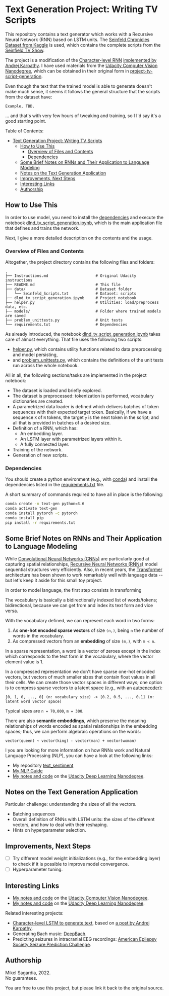 # Text Generation Project: Writing TV Scripts

This repository contains a text generator which works with a Recursive Neural Network (RNN) based on LSTM units. The [Seinfeld Chronicles Dataset from Kaggle](https://www.kaggle.com/datasets/thec03u5/seinfeld-chronicles) is used, which contains the complete scripts from the [Seinfield TV Show](https://en.wikipedia.org/wiki/Seinfeld).

The project is a modification of the [Character-level RNN](https://github.com/karpathy/char-rnn) [implemented by Andrej Karpathy](http://karpathy.github.io/2015/05/21/rnn-effectiveness/). I have used materials from the [Udacity Computer Vision Nanodegree](https://www.udacity.com/course/computer-vision-nanodegree--nd891), which can be obtained in their original form in [project-tv-script-generation](https://github.com/mxagar/deep-learning-v2-pytorch/tree/master/project-tv-script-generation).

Even though the text that the trained model is able to generate doesn't make much sense, it seems it follows the general structure that the scripts from the dataset have:

```
Example, TBD.
```

... and that's with very few hours of tweaking and training, so I I'd say it's a good starting point.

Table of Contents:

- [Text Generation Project: Writing TV Scripts](#text-generation-project-writing-tv-scripts)
  - [How to Use This](#how-to-use-this)
    - [Overview of Files and Contents](#overview-of-files-and-contents)
    - [Dependencies](#dependencies)
  - [Some Brief Notes on RNNs and Their Application to Language Modeling](#some-brief-notes-on-rnns-and-their-application-to-language-modeling)
  - [Notes on the Text Generation Application](#notes-on-the-text-generation-application)
  - [Improvements, Next Steps](#improvements-next-steps)
  - [Interesting Links](#interesting-links)
  - [Authorship](#authorship)

## How to Use This

In order to use model, you need to install the [dependencies](#dependencies) and execute the notebook [dlnd_tv_script_generation.ipynb](dlnd_tv_script_generation.ipynb), which is the main application file that defines and trains the network.

Next, I give a more detailed description on the contents and the usage.

### Overview of Files and Contents

Altogether, the project directory contains the following files and folders:

```
.
├── Instructions.md                     # Original Udacity instructions
├── README.md                           # This file
├── data/                               # Dataset folder
│   └── Seinfeld_Scripts.txt            # Dataset: scripts
├── dlnd_tv_script_generation.ipynb     # Project notebook
├── helper.py                           # Utilities: load/preprocess data, etc.
├── models/                             # Folder where trained models are saved
├── problem_unittests.py                # Unit tests
└── requirements.txt                    # Dependencies
```

As already introduced, the notebook [dlnd_tv_script_generation.ipynb](dlnd_tv_script_generation.ipynb) takes care of almost everything. That file uses the following two scripts:

- [helper.py](helper.py), which contains utility functions related to data preprocessing and model persisting,
- and [problem_unittests.py](problem_unittests.py), which contains the definitions of the unit tests run across the whole notebook.

All in all, the following sections/tasks are implemented in the project notebook:

- The dataset is loaded and briefly explored.
- The dataset is preprocessed: tokenization is performed, vocabulary dictionaries are created.
- A parametrized data loader is defined which delivers batches of token sequences with their expected target token. Basically, if we have a sequence `X` of `N` tokens, the target `y` is the next token in the script; and all that is provided in batches of a desired size.
- Definition of a RNN, which has:
  - An embedding layer.
  - An LSTM layer with parametrized layers within it.
  - A fully connected layer.
- Training of the network.
- Generation of new scripts.

### Dependencies

You should create a python environment (e.g., with [conda](https://docs.conda.io/en/latest/)) and install the dependencies listed in the [requirements.txt](requirements.txt) file.

A short summary of commands required to have all in place is the following:

```bash
conda create -n text-gen python=3.6
conda activate text-gen
conda install pytorch -c pytorch 
conda install pip
pip install -r requirements.txt
```

## Some Brief Notes on RNNs and Their Application to Language Modeling

While [Convolutional Neural Networks (CNNs)](https://en.wikipedia.org/wiki/Convolutional_neural_network) are particularly good at capturing spatial relationships, [Recursive Neural Networks (RNNs)](https://en.wikipedia.org/wiki/Recurrent_neural_network) model sequential structures very efficiently. Also, in recent years, the [Transformer](https://en.wikipedia.org/wiki/Transformer_(machine_learning_model)) architecture has been shown to work remarkably well with language data -- but let's keep it aside for this small toy project.

In order to model language, the first step consists in transforming 

The vocabulary is basically a bidirectionally indexed list of words/tokens; bidirectional, because we can get from and index its text form and vice versa.

With the vocabulary defined, we can represent each word in two forms:

1. As **one-hot encoded sparse vectors** of size `(n,)`, being `n` the number of words in the vocabulary.
2. As compressed vectors from an **embedding** of size `(m,)`, with `m < n`.

In a sparse representation, a word is a vector of zeroes except in the index which corresponds to the text form in the vocabulary, where the vector element value is 1.

In a compressed representation we don't have sparse one-hot encoded vectors, but vectors of much smaller sizes that contain float values in all their cells. We can create those vector spaces in different ways; one option is to compress sparse vectors to a latent space (e.g., with an [autoencoder](https://en.wikipedia.org/wiki/Autoencoder)):

`[0, 1, 0, ..., 0] (n: vocabulary size) -> [0.2, 0.5, ..., 0.1] (m: latent word vector space)`

Typical sizes are `n = 70,000`, `m = 300`.

There are also **semantic embeddings**, which preserve the meaning relationships of words encoded as spatial relationships in the embedding spaces; thus, we can perform algebraic operations on the words:

`vector(queen) ~ vector(king) - vector(man) + vector(woman)`


I you are looking for more information on how RNNs work and Natural Language Processing (NLP), you can have a look at the following links:

- My repository [text_sentiment](https://github.com/mxagar/text_sentiment)
- [My NLP Guide](https://github.com/mxagar/nlp_guide)
- [My notes and code](https://github.com/mxagar/deep_learning_udacity) on the [Udacity Deep Learning Nanodegree](https://www.udacity.com/course/deep-learning-nanodegree--nd101).

## Notes on the Text Generation Application

Particular challenge: understanding the sizes of all the vectors.

- Batching sequences
- Overall definition of RNNs with LSTM units: the sizes of the different vectors, and how to deal with their reshaping.
- Hints on hyperparameter selection.


## Improvements, Next Steps

- [ ] Try different model weight initializations (e.g., for the embedding layer) to check if it is possible to improve model convergence.
- [ ] Hyperparameter tuning.

## Interesting Links

- [My notes and code](https://github.com/mxagar/computer_vision_udacity) on the [Udacity Computer Vision Nanodegree](https://www.udacity.com/course/computer-vision-nanodegree--nd891).
- [My notes and code](https://github.com/mxagar/deep_learning_udacity) on the [Udacity Deep Learning Nanodegree](https://www.udacity.com/course/deep-learning-nanodegree--nd101).

Related interesting projects:

- [Character-level LSTM to generate text](https://github.com/mxagar/CVND_Exercises/blob/master/2_4_LSTMs/3_1.Chararacter-Level%20RNN%2C%20Exercise.ipynb), based on [a post by Andrej Karpathy](http://karpathy.github.io/2015/05/21/rnn-effectiveness/).
- Generating Bach music: [DeepBach](https://arxiv.org/pdf/1612.01010.pdf).
- Predicting seizures in intracranial EEG recordings: [American Epilepsy Society Seizure Prediction Challenge](https://www.kaggle.com/c/seizure-prediction).

## Authorship

Mikel Sagardia, 2022.  
No guarantees.

You are free to use this project, but please link it back to the original source.